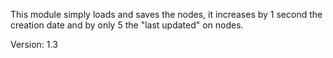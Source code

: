 This module simply loads and saves the nodes, it increases by 1 second the creation date and by only 5 the "last updated" on nodes.

Version: 1.3